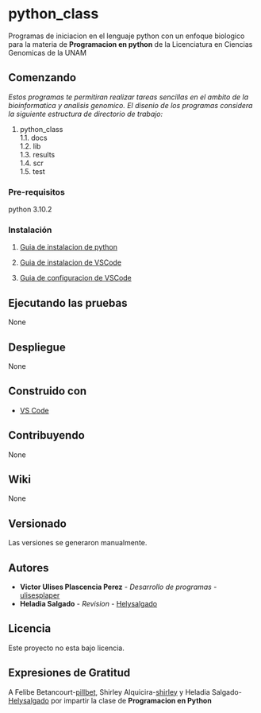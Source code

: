 # python_class

Programas de iniciacion en el lenguaje python con un enfoque biologico para la materia de **Programacion en python** de la Licenciatura en Ciencias Genomicas de la UNAM

## Comenzando

_Estos programas te permitiran realizar tareas sencillas en el ambito de la bioinformatica y analisis genomico. El disenio de los programas considera la siguiente estructura de directorio de trabajo:_

1. python_class  
1.1. docs  
1.2. lib  
1.3. results  
1.4. scr  
1.5. test







### Pre-requisitos

python 3.10.2

### Instalación 
1. [Guia de instalacion de python](https://github.com/PhillBet/VSCodeConfigForPython/blob/main/Installing_Python_3_10.md)

2. [Guia de instalacion de VSCode](https://github.com/PhillBet/VSCodeConfigForPython/blob/main/Installing_VSCode.md)
3. [Guia de configuracion de VSCode](https://github.com/PhillBet/VSCodeConfigForPython/blob/main/VSCode_Config.md)


## Ejecutando las pruebas

None
## Despliegue

None

## Construido con

* [VS Code](https://code.visualstudio.com/)

## Contribuyendo
None
## Wiki
None

## Versionado 

Las versiones se generaron manualmente.

## Autores

* **Victor Ulises Plascencia Perez** - *Desarrollo de programas* - [ulisesplaper](https://github.com/ulisesplaper)
* **Heladia Salgado** - *Revision* - [Helysalgado](https://github.com/Helysalgado)

## Licencia 

Este proyecto no esta bajo licencia.

## Expresiones de Gratitud

A Felibe Betancourt-[pillbet](https://phillbet.com/), Shirley Alquicira-[shirley](https://github.com/shirleyah) y Heladia Salgado-[Helysalgado](https://github.com/Helysalgado)
 por impartir la clase de **Programacion en Python** 

